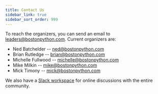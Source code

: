 ```yaml
---
title: Contact Us
sidebar_link: true
sidebar_sort_order: 999
---
```


To reach the organizers, you can send an email to <leaders@bostonpython.com>.  Current organizers are:

- Ned Batchelder -- <ned@bostonpython.com>
- Brian Rutledge -- <brian@bostonpython.com>
- Michelle Fullwood -- <michelle@bostonpython.com>
- Mike Milkin -- <mike@bostonpython.com>
- Mick Timony -- <mick@bostonpython.com>

We also have a [Slack workspace](slack.md) for online discussions with the entire community.
